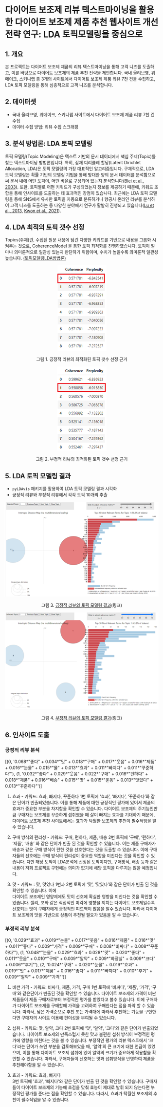 # 다이어트 보조제 리뷰 텍스트마이닝을 활용한 다이어트 보조제 제품 추천 웹사이트 개선 전략 연구: LDA 토픽모델링을 중심으로



## 1. 개요
본 프로젝트는 다이어트 보조제 제품의 리뷰 텍스트마이닝을 통해 고객 니즈를 도출하고, 이를 바탕으로 다이어트 보조제의 제품 추천 전략을 제안합니다. 국내 올리브영, 위메이크, 스키니랩 총 3개의 사이트에서 다이어트 보조제 제품 리뷰 7천 건을 수집하고, LDA 토픽 모델링을 통해 심층적으로 고객 니즈를 분석합니다.

## 2. 데이터셋
- 국내 올리브영, 위메이크, 스키니랩 사이트에서 다이어트 보조제 제품 리뷰 7천 건 수집 
- 데이터 수집 방법: 리뷰 수집 스크래핑 

## 3. 분석 방법론: LDA 토픽 모델링
토픽 모델링(Topic Modeling)은 텍스트 기반의 문서 데이터에서 핵심 주제(Topic)를 찾는 텍스트마이닝 방법론입니다. 특히, 잠재 디리클레 할당(Latent Dirichlet Allocation, LDA)은 토픽 모델링의 가장 대표적인 알고리즘입니다. 구체적으로, LDA 토픽 모델링은 확률 기반의 모델링 기법을 통해 방대한 양의 문서 데이터를 분석함으로써 문서 내에 어떤 토픽이, 어떤 비율로 구성되어 있는지 분석합니다[(Blei et al., 2003)](https://www.jmlr.org/papers/volume3/blei03a/blei03a.pdf?ref=https://githubhelp.com). 또한, 토픽별로 어떤 키워드가 구성되었는지 정보를 제공하기 때문에, 키워드 조합을 통해 인사이트를 도출하는 데 효과적인 장점이 있습니다. 최근에는 LDA 토픽 모델링을 통해 SNS에서 유사한 토픽을 자동으로 분류하거나 항공사 온라인 리뷰를 분석하여 고객 니즈를 도출하는 등 다양한 분야에서 연구가 활발히 진행되고 있습니다([Lu et al., 2013](https://ieeexplore.ieee.org/abstract/document/6454769), [Kwon et al., 2021](https://www.mdpi.com/2078-2489/12/2/78)).

## 4. LDA 최적의 토픽 갯수 선정 
Topics(주제)란, 수집된 원문 내용에 담긴 다양한 키워드를 기반으로 내용을 그룹화 시켜주는 것으로, CoherenceModel 을 통한 토픽 최적화를 진행하였습니다. 토픽이 얼마나 의미론적으로 일관성 있는지 판단하기 위함이며, 수치가 높을수록 의미론적 일관성 높습니다. [(토픽모델링LDA방법론)](http://bigdata.emforce.co.kr/wp-content/uploads/%EC%97%A0%ED%8F%AC%EC%8A%A4-%EB%8D%B0%EC%9D%B4%ED%84%B0%EB%9E%A9_%ED%86%A0%ED%94%BD%EB%AA%A8%EB%8D%B8%EB%A7%81LDA%EB%B0%A9%EB%B2%95%EB%A1%A0-%EC%A0%95%EB%A6%AC.pdf)

<div align="center">
 
 ![scores_positive](./images/scores_positive.png)

  그림 1. 긍정적 리뷰의 최적화된 토픽 갯수 선정 근거 

![scores_negative](./images/scores_negative.png)

  그림 2. 부정적 리뷰의 최적화된 토픽 갯수 선정 근거 
</div>

## 5. LDA 토픽 모델링 결과
- ```pyLDAvis``` 패키지를 활용하여 LDA 토픽 모델링 결과 시각화
- 긍정적 리뷰와 부정적 리뷰에서 각각 토픽 10개씩 추출
<div align="center">

![result_positive](./data/visualized_positive.png)


그림 3. [긍정적 리뷰의 토픽 모델링 결과](https://angelamyungjoosong.github.io/project_supplements_data_analytics/data/visualized_positive.html)(링크)   

![result_negative](./data/visualized_negative.png)

그림 4. [부정적 리뷰의 토픽 모델링 결과](https://angelamyungjoosong.github.io/project_supplements_data_analytics/data/visualized_negative.html)(링크)    

  
</div>

## 6. 인사이트 도출

### 긍정적 리뷰 분석 

[(0,
  '0.068*"좋다" + 0.034*"맛" + 0.018*"구매" + 0.017*"웃음" + 0.016*"제품" + 0.016*"눈물" + 0.015*"물" + 0.013*"효과" + 0.011*"빠지다" + 0.011*"꾸준하다"'),
 (1,
  '0.032*"좋다" + 0.029*"웃음" + 0.022*"구매" + 0.018*"편하다" + 0.018*"제품" + 0.016*"배송" + 0.015*"맛" + 0.015*"운동" + 0.013*"맛있다" + 0.013*"꾸준하다"')]

1) 효과 - 키워드:  효과, 빠지다, 꾸준하다 
1번 토픽에 ‘효과’, ‘빠지다’, ‘꾸준하다’와 같은 단어가 빈출되었습니다. 이를 통해 제품에 대한 긍정적인 평가에 있어서 제품의 효과가 중요한 부분을 차지함을 확인할 수 있습니다. 다이어트 보조제의 주기능인만큼 구매자는 보조제를 꾸준하게 섭취했을 때 살이 빠지는 효과를 기대하기 때문에, 다이어트 보조제 추천 사이트에서는 효과가 탁월한 보조제의 추천이 필수적임을 알 수 있습니다. 

2) 구매 방식의 편리성 - 키워드: 구매, 편하다, 제품, 배송 
2번 토픽에 ‘구매’, ‘편하다’, ‘제품’, ‘배송’ 와 같은 단어가 빈출 된 것을 확인할 수 있습니다. 이는 제품 구매자가 배송과 같은 구매 방식이 편한 것을 선호한다는 것을 도출할 수 있습니다. 이에 구매자들의  선호에는 구매 방식의 편리성이 중요한 역할을 미친다는 것을 확인할 수 있습니다. 다만 해당 토픽이 LDA분석에 선정된 토픽이지만, 구매방식, 배송 등과 같은 내용이 저희 프로젝트 구현에는 의미가 없기에 해당 토픽을 다루지는 않을 예정입니다.

3) 맛 - 키워드 : 맛, 맛있다
	1번과 2번 토픽에 ‘맛’, ‘맛있다’와 같은 단어가 빈출 된 것을 확인할 수 있습니다. 이에  
다이어트 보조제인 영양제에도 맛이 선호에 확실한 영향을 미친다는 것을 확인할 수 있습니다. 젤리, 포와 같은 직접적인 미각에 영향을 끼치는 다이어트 보조제일수록 선호되는 맛이 구매자에게 긍정적인 피드백이 많음을 알수 있습니다. 따라서 다이어트 보조제의 맛을 기반으로 상품이 추천될 필요가 있음을 알 수 있습니다. 


### 부정적 리뷰 분석 

[(0,
  '0.029*"효과" + 0.019*"눈물" + 0.017*"웃음" + 0.016*"제품" + 0.016*"맛" + 0.011*"좋다" + 0.009*"가격" + 0.009*"구매" + 0.008*"비싸다" + 0.008*"꾸준하다"'),
 (1,
  '0.048*"눈물" + 0.029*"효과" + 0.028*"맛" + 0.020*"좋다" + 0.011*"웃음" + 0.010*"구매" + 0.009*"알약" + 0.009*"화장실" + 0.009*"크다" + 0.006*"후기"'),
 (2,
  '0.024*"구매" + 0.020*"눈물" + 0.019*"효과" + 0.019*"맛" + 0.017*"제품" + 0.016*"좋다" + 0.011*"빠지다" + 0.010*"후기" + 0.009*"알약" + 0.009*"가격"')]

1) 비싼 가격  - 키워드: 비싸다, 제품, 가격, 구매
1번 토픽에 ‘비싸다’, ‘제품’, ‘가격’, ‘구매’와 같은단어가 빈출된 것을 확인할 수 있습니다. 다이어트 보조제의 가격이 비싼 제품들이 제품 구매자로부터 부정적인 평가를 받았다고 볼수 있습니다. 이에  구매자가 다이어트 보조제를 구매할때 가격을 고려하여 구매한다는 점을 파악 할 수 있습니다. 따라서, 낮은 가격순으로 추천 또는 가격대에 따라서 추천하는 기능을 구현한다면 구매자의 사이트 이용에 편이성을 부여될 수 있습니다. 

2) 섭취 - 키워드: 맛,  알약, 크다
2번 토픽에 ‘맛’, ‘알약’, ‘크다’와 같은 단어가 빈출되었습니다. 다이어트 보조제의 만족스럽지 못한 맛과 불편한 섭취 방식이 부정적인 평가에 영향을 미친다는 것을 볼 수 있습니다. 부정적인 평가의 리뷰 텍스트에서 ‘크다’라는 단어가 쓰인 부분을 검토해보았을 때, ‘알약’의 큰 크기에 대한 언급이 있었으며, 이를 통해 다이어트 보조제 섭취에 있어 알약의 크기가 중요하게 작용함을 확인할 수 있습니다. 따라서, 구매자들이 선호하는 맛과 섭취방식을 반영하여 제품을 추천해야함을 알 수 있습니다. 

3) 효과 - 키워드: 효과, 빠지다  
3번 토픽에 ’효과’, ‘빠지다’와 같은 단어가 빈출 된 것을 확인할 수 있습니다. 구매자들이 다이어트 보조제의 기능에 초점을 맞춰 효능이 제대로 발휘 되지 않는다면 부정적인 평가를 준다는 점을 확인할 수 있습니다. 따라서, 효과가 탁월한 보조제의 추천이 필수적임을 알 수 있습니다. 

